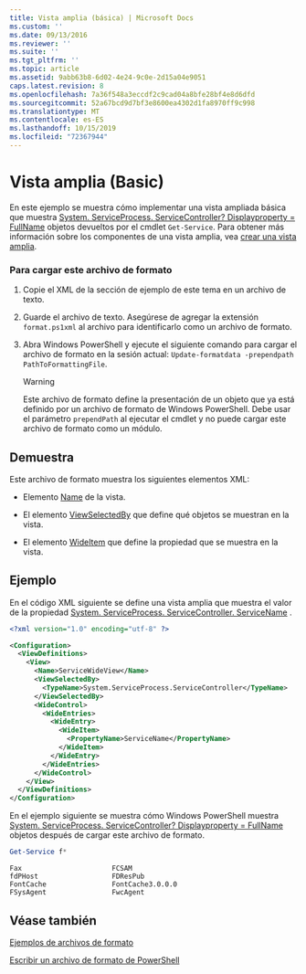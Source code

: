 ```yaml
---
title: Vista amplia (básica) | Microsoft Docs
ms.custom: ''
ms.date: 09/13/2016
ms.reviewer: ''
ms.suite: ''
ms.tgt_pltfrm: ''
ms.topic: article
ms.assetid: 9abb63b8-6d02-4e24-9c0e-2d15a04e9051
caps.latest.revision: 8
ms.openlocfilehash: 7a36f548a3eccdf2c9cad04a8bfe28bf4e8d6dfd
ms.sourcegitcommit: 52a67bcd9d7bf3e8600ea4302d1fa8970ff9c998
ms.translationtype: MT
ms.contentlocale: es-ES
ms.lasthandoff: 10/15/2019
ms.locfileid: "72367944"
---
```

# <a name="wide-view-basic"></a>Vista amplia (Basic)

En este ejemplo se muestra cómo implementar una vista ampliada básica que muestra [System. ServiceProcess. ServiceController? Displayproperty = FullName](/dotnet/api/System.ServiceProcess.ServiceController) objetos devueltos por el cmdlet `Get-Service`. Para obtener más información sobre los componentes de una vista amplia, vea [crear una vista amplia](./creating-a-wide-view.md).

### <a name="to-load-this-formatting-file"></a>Para cargar este archivo de formato

1. Copie el XML de la sección de ejemplo de este tema en un archivo de texto.

2. Guarde el archivo de texto. Asegúrese de agregar la extensión `format.ps1xml` al archivo para identificarlo como un archivo de formato.

3. Abra Windows PowerShell y ejecute el siguiente comando para cargar el archivo de formato en la sesión actual: `Update-formatdata -prependpath PathToFormattingFile`.

   > [!WARNING]
   > Este archivo de formato define la presentación de un objeto que ya está definido por un archivo de formato de Windows PowerShell. Debe usar el parámetro `prependPath` al ejecutar el cmdlet y no puede cargar este archivo de formato como un módulo.

## <a name="demonstrates"></a>Demuestra

Este archivo de formato muestra los siguientes elementos XML:

- Elemento [Name](./name-element-for-view-format.md) de la vista.

- El elemento [ViewSelectedBy](./viewselectedby-element-format.md) que define qué objetos se muestran en la vista.

- El elemento [WideItem](./wideitem-element-for-widecontrol-format.md) que define la propiedad que se muestra en la vista.

## <a name="example"></a>Ejemplo

En el código XML siguiente se define una vista amplia que muestra el valor de la propiedad [System. ServiceProcess. ServiceController. ServiceName](/dotnet/api/System.ServiceProcess.ServiceController.ServiceName) .

```xml
<?xml version="1.0" encoding="utf-8" ?>

<Configuration>
  <ViewDefinitions>
    <View>
      <Name>ServiceWideView</Name>
      <ViewSelectedBy>
        <TypeName>System.ServiceProcess.ServiceController</TypeName>
      </ViewSelectedBy>
      <WideControl>
        <WideEntries>
          <WideEntry>
            <WideItem>
              <PropertyName>ServiceName</PropertyName>
            </WideItem>
          </WideEntry>
        </WideEntries>
      </WideControl>
    </View>
  </ViewDefinitions>
</Configuration>
```

En el ejemplo siguiente se muestra cómo Windows PowerShell muestra [System. ServiceProcess. ServiceController? Displayproperty = FullName](/dotnet/api/System.ServiceProcess.ServiceController) objetos después de cargar este archivo de formato.

```powershell
Get-Service f*
```

```output
Fax                      FCSAM
fdPHost                  FDResPub
FontCache                FontCache3.0.0.0
FSysAgent                FwcAgent
```

## <a name="see-also"></a>Véase también

[Ejemplos de archivos de formato](./examples-of-formatting-files.md)

[Escribir un archivo de formato de PowerShell](./writing-a-powershell-formatting-file.md)
